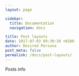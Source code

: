```yaml
---
layout: page

sidebar:
  title: Documentation
  navigation: docs

title: Post layouts
date: 2017-07-03 09:30:20 +0100
author: Desired Persona
post_meta: false
permalink: /docs/post-layouts/
---
```


Posts info